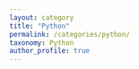 ```yaml
---
layout: category
title: "Python"
permalink: /categories/python/
taxonomy: Python
author_profile: true
---
```

